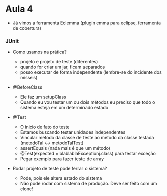 # Aula 4

- Já vimos a ferramenta Eclemma (plugin emma para eclipse, ferramenta de cobertura)

### JUnit

- Como usamos na prática?
	- projeto e projeto de teste (diferentes)
	- quando for criar um jar, ficam separados
	- posso executar de forma independente (lembre-se do incidente dos misseis)
- @BeforeClass
	- Ele faz um setupClass
	- Quando eu vou testar um ou dois métodos eu preciso que todo o sistema esteja em um determinado estado

- @Test
	- O inicio de fato do teste
	- Estamos buscando testar unidades independentes
	- Vincular metodo da classe de teste ao metodo da classe testada (metodoTal <-> metodoTalTest)
	- assertEquals (nada mais é que um método)
	- @Test(expected = blablablaExceptionj.class) para testar exceção
	- Pegar exemplo para fazer teste de array

- Rodar projeto de teste pode ferrar o sistema?
	- Pode, pois ele altera estado do sistema
	- Não pode rodar com sistema de produção. Deve ser feito com um clone!
	
